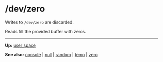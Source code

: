 # /dev/zero

Writes to `/dev/zero` are discarded.

Reads fill the provided buffer with zeros.

---
**Up:** [user space](../userspace.md)

**See also:** [console](console.md) | [null](null.md) | [random](random.md) | [temp](temp.md) | [zero](zero.md)
